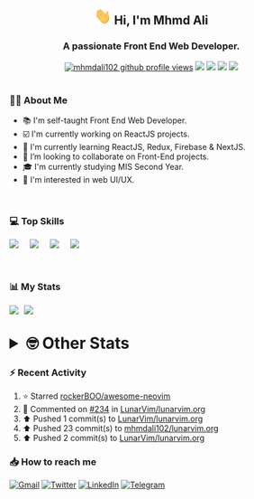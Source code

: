<h2 align="center"><img src="./Hi.gif" width="30px" height="30px"> Hi, I'm Mhmd Ali</h2>

<h3 align="center">A passionate Front End Web Developer.</h3>

<div align="center">
  <a href="#"><img src="https://komarev.com/ghpvc/?username=mhmdali102&style=for-the-badge&logo=" alt="mhmdali102 github profile views" /></a>
  <a href="https://www.linux.org"><img src="https://img.shields.io/badge/OS-Linux-e06c75?style=for-the-badge&logo=linux" /></a>
	<a href="https://archlinux.org"><img src="https://img.shields.io/badge/DISTRO-Arch-56b6c2?style=for-the-badge&logo=arch-linux" /></a>
	<a href="https://dwm.suckless.org"><img src="https://img.shields.io/badge/WM-DWM-005577?style=for-the-badge&logo=dwm" /></a>
	<a href="https://neovim.io"><img src="https://img.shields.io/badge/IDE-Neovim-98c379?style=for-the-badge&logo=neovim" /></a>
</div>

<br>

### :man_technologist: About Me

- :books: I'm self-taught Front End Web Developer.
- :ballot_box_with_check: I'm currently working on ReactJS projects.
- :dart: I'm currently learning ReactJS, Redux, Firebase & NextJS.
- :eyes: I’m looking to collaborate on Front-End projects.
- :mortar_board: I'm currently studying MIS Second Year.
- :art: I'm interested in web UI/UX.

<br>

### :computer: Top Skills

<div style="display:flex;">
<img width ='36px' src ='https://raw.githubusercontent.com/rahulbanerjee26/githubAboutMeGenerator/main/icons/html.svg' />
<img width ='36px' src ='https://raw.githubusercontent.com/rahulbanerjee26/githubAboutMeGenerator/main/icons/css.svg' />
<img width ='36px' src ='https://raw.githubusercontent.com/rahulbanerjee26/githubAboutMeGenerator/main/icons/javascript.svg' />
<img width ='36px' src ='https://raw.githubusercontent.com/rahulbanerjee26/githubAboutMeGenerator/main/icons/reactjs.svg' />
</div>

<br>
<br>

### :bar_chart: My Stats

<img src="https://github-readme-stats.vercel.app/api?username=mhmdali102&show_icons=true&locale=en" width="49%" /><span style="display:inline-block;width:2%"></span><img src="https://github-readme-streak-stats.herokuapp.com/?user=mhmdali102&" width="49%" />

<br>

<details>
<summary style="font-size: 1.75rem; font-weight: bold;"><strong style="font-size: 1.75rem; font-weight: bold;"> 🤓 Other Stats </strong></summary>
<br>

<!--START_SECTION:waka-->
![Lines of code](https://img.shields.io/badge/From%20Hello%20World%20I%27ve%20Written-255%20Thousand%20lines%20of%20code-blue)

**🐱 My GitHub Data** 

> 🏆 898 Contributions in the Year 2022
 > 
> 📦 331.7 kB Used in GitHub's Storage 
 > 
> 💼 Opted to Hire
 > 
> 📜 21 Public Repositories 
 > 
> 🔑 6 Private Repositories  
 > 
**I'm a Night 🦉** 

```text
🌞 Morning    113 commits    ███░░░░░░░░░░░░░░░░░░░░░░   12.99% 
🌆 Daytime    178 commits    █████░░░░░░░░░░░░░░░░░░░░   20.46% 
🌃 Evening    347 commits    ██████████░░░░░░░░░░░░░░░   39.89% 
🌙 Night      232 commits    ██████░░░░░░░░░░░░░░░░░░░   26.67%

```
📅 **I'm Most Productive on Monday** 

```text
Monday       159 commits    ████░░░░░░░░░░░░░░░░░░░░░   18.28% 
Tuesday      138 commits    ████░░░░░░░░░░░░░░░░░░░░░   15.86% 
Wednesday    114 commits    ███░░░░░░░░░░░░░░░░░░░░░░   13.1% 
Thursday     102 commits    ███░░░░░░░░░░░░░░░░░░░░░░   11.72% 
Friday       81 commits     ██░░░░░░░░░░░░░░░░░░░░░░░   9.31% 
Saturday     133 commits    ███░░░░░░░░░░░░░░░░░░░░░░   15.29% 
Sunday       143 commits    ████░░░░░░░░░░░░░░░░░░░░░   16.44%

```


📊 **This Week I Spent My Time On** 

```text
⌚︎ Time Zone: Asia/Beirut

💬 Programming Languages: 
JavaScript               4 hrs 37 mins       ████████░░░░░░░░░░░░░░░░░   33.39% 
Java                     3 hrs 6 mins        █████░░░░░░░░░░░░░░░░░░░░   22.48% 
Lua                      1 hr 42 mins        ███░░░░░░░░░░░░░░░░░░░░░░   12.31% 
Markdown                 1 hr 3 mins         ██░░░░░░░░░░░░░░░░░░░░░░░   7.69% 
CSS                      49 mins             █░░░░░░░░░░░░░░░░░░░░░░░░   5.95%

🔥 Editors: 
Neovim                   13 hrs 49 mins      █████████████████████████   100.0%

🐱‍💻 Projects: 
Unknown Project          5 hrs 22 mins       █████████░░░░░░░░░░░░░░░░   38.91% 
xerolinux.xyz            3 hrs 25 mins       ██████░░░░░░░░░░░░░░░░░░░   24.81% 
dotfiles                 1 hr 53 mins        ███░░░░░░░░░░░░░░░░░░░░░░   13.64% 
lunarvim.org             1 hr 31 mins        ██░░░░░░░░░░░░░░░░░░░░░░░   11.08% 
java                     50 mins             █░░░░░░░░░░░░░░░░░░░░░░░░   6.05%

💻 Operating System: 
Linux                    13 hrs 49 mins      █████████████████████████   100.0%

```

**I Mostly Code in JavaScript** 

```text
JavaScript               12 repos            █████████████░░░░░░░░░░░░   52.17% 
Python                   3 repos             ███░░░░░░░░░░░░░░░░░░░░░░   13.04% 
CSS                      2 repos             ██░░░░░░░░░░░░░░░░░░░░░░░   8.7% 
HTML                     1 repo              █░░░░░░░░░░░░░░░░░░░░░░░░   4.35% 
PHP                      1 repo              █░░░░░░░░░░░░░░░░░░░░░░░░   4.35%

```



 Last Updated on 18/10/2022 19:05:45 UTC
<!--END_SECTION:waka-->

</details>

### :zap: Recent Activity

<!--RECENT_ACTIVITY:start-->
1. ⭐ Starred [rockerBOO/awesome-neovim](https://github.com/rockerBOO/awesome-neovim)
2. 💬 Commented on [#234](https://github.com/LunarVim/lunarvim.org/issues/234#issuecomment-1285908938) in [LunarVim/lunarvim.org](https://github.com/LunarVim/lunarvim.org)
3. ⬆️ Pushed 1 commit(s) to [LunarVim/lunarvim.org](https://github.com/LunarVim/lunarvim.org)
4. ⬆️ Pushed 23 commit(s) to [mhmdali102/lunarvim.org](https://github.com/mhmdali102/lunarvim.org)
5. ⬆️ Pushed 2 commit(s) to [LunarVim/lunarvim.org](https://github.com/LunarVim/lunarvim.org)
<!--RECENT_ACTIVITY:end-->

### :inbox_tray: How to reach me

[![Gmail](https://img.shields.io/badge/Gmail-D14836?style=for-the-badge&logo=gmail&logoColor=white)](mailto:mhmdalihsen102@gmail.com)
[![Twitter](https://img.shields.io/badge/Twitter-1DA1F2?style=for-the-badge&logo=twitter&logoColor=white)](https://twitter.com/MhmdAliHsen)
[![LinkedIn](https://img.shields.io/badge/LinkedIn-0077B5?style=for-the-badge&logo=linkedin&logoColor=white)](https://www.linkedin.com/in/mhmd-ali-hsen-66b0671b7/)
[![Telegram](https://img.shields.io/badge/Telegram-2CA5E0?style=for-the-badge&logo=telegram&logoColor=white&bgColor=black)](https://t.me/mhmdalihsen)
